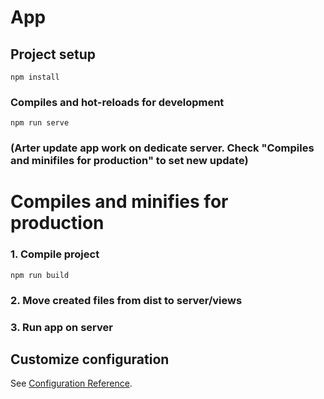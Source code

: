 # App

## Project setup
```
npm install
```




### Compiles and hot-reloads for development
```
npm run serve
```
### (Arter update app work on dedicate server. Check "Compiles and minifiles for production" to set new update)

# Compiles and minifies for production
### 1. Compile project
```
npm run build
```
### 2. Move created files from dist to server/views
### 3. Run app on server



## Customize configuration
See [Configuration Reference](https://cli.vuejs.org/config/).
